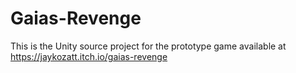 # Gaias-Revenge
This is the Unity source project for the prototype game available at https://jaykozatt.itch.io/gaias-revenge
